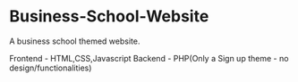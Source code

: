 # Business-School-Website
A business school themed website. 

Frontend - HTML,CSS,Javascript
Backend - PHP(Only a Sign up theme - no design/functionalities)


